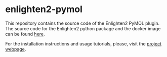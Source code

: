 # enlighten2-pymol
This repository contains the source code of the Enlighten2 PyMOL plugin. 
The source code for the Enlighten2 python package and the docker image can be 
found [here](https://github.com/vanderkamp/enlighten2).

For the installation instructions and usage tutorials, please, visit the 
[project webpage](https://enlighten2.github.io).
